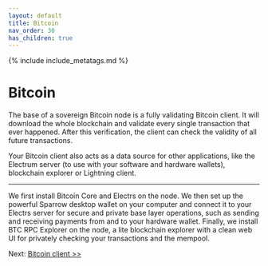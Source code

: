 ```yaml
---
layout: default
title: Bitcoin
nav_order: 30
has_children: true
---
```

<!-- markdownlint-disable MD014 MD022 MD025 MD040 -->

{% include include_metatags.md %}

# Bitcoin

The base of a sovereign Bitcoin node is a fully validating Bitcoin client.
It will download the whole blockchain and validate every single transaction that ever happened.
After this verification, the client can check the validity of all future transactions.

Your Bitcoin client also acts as a data source for other applications, like the Electrum server (to use with your software and hardware wallets), blockchain explorer or Lightning client.

---

We first install Bitcoin Core and Electrs on the node.
We then set up the powerful Sparrow desktop wallet on your computer and connect it to your Electrs server for secure and private base layer operations, such as sending and receiving payments from and to your hardware wallet.
Finally, we install BTC RPC Explorer on the node, a lite blockchain explorer with a clean web UI for privately checking your transactions and the mempool.

Next: [Bitcoin client >>](bitcoin-client.md)
